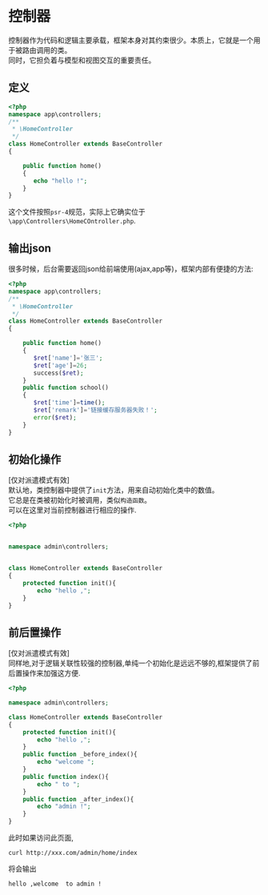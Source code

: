 # 控制器
控制器作为代码和逻辑主要承载，框架本身对其约束很少。本质上，它就是一个用于被路由调用的类。  
同时，它担负着与模型和视图交互的重要责任。  

## 定义

```php
<?php
namespace app\controllers;
/**
 * \HomeController
 */
class HomeController extends BaseController
{

    public function home()
    {
       echo "hello !";
    }
}
```
这个文件按照`psr-4`规范，实际上它确实位于`\app\Controllers\HomeCOntroller.php`.  

## 输出json

很多时候，后台需要返回json给前端使用(ajax,app等)，框架内部有便捷的方法:

```php
<?php
namespace app\controllers;
/**
 * \HomeController
 */
class HomeController extends BaseController
{

    public function home()
    {
       $ret['name']='张三';
       $ret['age']=26;
       success($ret);
    }
    public function school()
    {
       $ret['time']=time();
       $ret['remark']='链接缓存服务器失败！';
       error($ret);
    }
}
```

## 初始化操作
[仅对派遣模式有效]  
默认地，类控制器中提供了`init`方法，用来自动初始化类中的数值。  
它总是在类被初始化时被调用，类似`构造函数`。  
可以在这里对当前控制器进行相应的操作.  

```php
<?php


namespace admin\controllers;


class HomeController extends BaseController
{
    protected function init(){
        echo "hello ,";
    }
}
```



## 前后置操作
[仅对派遣模式有效]  
同样地,对于逻辑关联性较强的控制器,单纯一个初始化是远远不够的,框架提供了前后置操作来加强这方便.  

```php
<?php

namespace admin\controllers;

class HomeController extends BaseController
{
    protected function init(){
        echo "hello ,";
    }
    public function _before_index(){
        echo "welcome ";
    }
    public function index(){
        echo " to ";
    }
    public function _after_index(){
        echo "admin !";
    }
}
```

此时如果访问此页面,

```shell
curl http://xxx.com/admin/home/index
```
将会输出

```html
hello ,welcome  to admin !
```